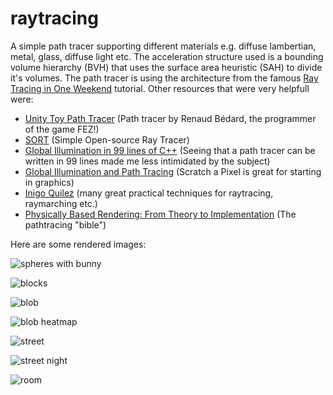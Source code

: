 # raytracing

A simple path tracer supporting different materials e.g. diffuse lambertian, metal, glass, diffuse light etc. The acceleration structure used is a bounding volume hierarchy (BVH) that uses the surface area heuristic (SAH) to divide it's volumes. The path tracer is using the architecture from the famous [Ray Tracing in One Weekend](https://raytracing.github.io/) tutorial. Other resources that were very helpfull were:

- [Unity Toy Path Tracer](http://theinstructionlimit.com/unity-toy-path-tracer) (Path tracer by Renaud Bédard, the programmer of the game FEZ!)
- [SORT](https://github.com/JiayinCao/SORT) (Simple Open-source Ray Tracer)
- [Global Illumination in 99 lines of C++](http://www.kevinbeason.com/smallpt/) (Seeing that a path tracer can be written in 99 lines made me less intimidated by the subject)
- [Global Illumination and Path Tracing](https://www.scratchapixel.com/lessons/3d-basic-rendering/global-illumination-path-tracing) (Scratch a Pixel is great for starting in graphics)
- [Inigo Quilez](https://www.iquilezles.org/index.html) (many great practical techniques for raytracing, raymarching etc.)
- [Physically Based Rendering: From Theory to Implementation](http://www.pbr-book.org/3ed-2018/contents.html) (The pathtracing "bible")

Here are some rendered images:

![spheres with bunny](output_images/light_with_bunny.png "spheres with bunny")

![blocks](output_images/blocks_best_quality.png "blocks")

![blob](output_images/blob_crop.png "blob")

![blob heatmap](output_images/blob_heatmap_crop.png "blob heatmap")

![street](output_images/street_maxdepth4_samples1024.png "street")

![street night](output_images/street_night.png "street night")

![room](output_images/room_maxdepth5_samples1024.png "room")